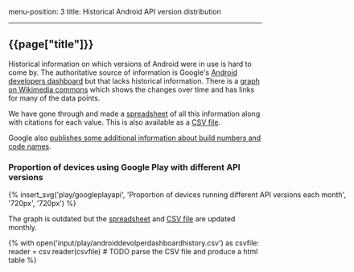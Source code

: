 
menu-position: 3
title: Historical Android API version distribution

---

## {{page["title"]}}

Historical information on which versions of Android were in use is hard to come by.
The authoritative source of information is Google's [Android developers dashboard](https://developer.android.com/about/dashboards/index.html) but that lacks historical information.
There is a [graph on Wikimedia commons](https://commons.wikimedia.org/wiki/File:Android_historical_version_distribution.png) which shows the changes over time and has links for many of the data points.

We have gone through and made a [spreadsheet](play/androiddevolperdashboardhistory.ods) of all this information along with citations for each value.
This is also available as a [CSV file](play/androiddevolperdashboardhistory.csv).

Google also [publishes some additional information about build numbers and code names](https://source.android.com/source/build-numbers.html).

<div id="graph">
 <h3>Proportion of devices using Google Play with different API versions</h3>
 <div style="width:720px; margin:auto;">
  {% insert_svg('play/googleplayapi', 'Proportion of devices running different API versions each month', '720px', '720px') %}
 </div>
</div>

The graph is outdated but the [spreadsheet](play/androiddevolperdashboardhistory.ods) and [CSV file](play/androiddevolperdashboardhistory.csv) are updated monthly.

{%
with open('input/play/androiddevolperdashboardhistory.csv') as csvfile:
	reader = csv.reader(csvfile)
	# TODO parse the CSV file and produce a html table
%}
